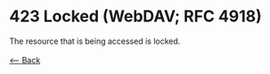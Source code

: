 # 423 Locked (WebDAV; RFC 4918)

The resource that is being accessed is locked.
<br />
<br />
[<-- Back](../../http_codes.md)